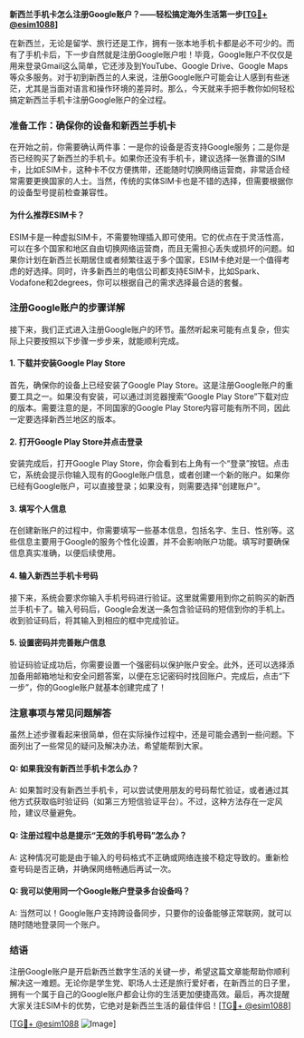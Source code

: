 **新西兰手机卡怎么注册Google账户？——轻松搞定海外生活第一步[[TG💪+ @esim1088](https://t.me/s/esim1088)]**

在新西兰，无论是留学、旅行还是工作，拥有一张本地手机卡都是必不可少的。而有了手机卡后，下一步自然就是注册Google账户啦！毕竟，Google账户不仅仅是用来登录Gmail这么简单，它还涉及到YouTube、Google Drive、Google Maps等众多服务。对于初到新西兰的人来说，注册Google账户可能会让人感到有些迷茫，尤其是当面对语言和操作环境的差异时。那么，今天就来手把手教你如何轻松搞定新西兰手机卡注册Google账户的全过程。

### **准备工作：确保你的设备和新西兰手机卡**
在开始之前，你需要确认两件事：一是你的设备是否支持Google服务；二是你是否已经购买了新西兰的手机卡。如果你还没有手机卡，建议选择一张靠谱的SIM卡，比如ESIM卡，这种卡不仅方便携带，还能随时切换网络运营商，非常适合经常需要更换国家的人士。当然，传统的实体SIM卡也是不错的选择，但需要根据你的设备型号提前检查兼容性。

#### **为什么推荐ESIM卡？**
ESIM卡是一种虚拟SIM卡，不需要物理插入即可使用。它的优点在于灵活性高，可以在多个国家和地区自由切换网络运营商，而且无需担心丢失或损坏的问题。如果你计划在新西兰长期居住或者频繁往返于多个国家，ESIM卡绝对是一个值得考虑的好选择。同时，许多新西兰的电信公司都支持ESIM卡，比如Spark、Vodafone和2degrees，你可以根据自己的需求选择最合适的套餐。

### **注册Google账户的步骤详解**
接下来，我们正式进入注册Google账户的环节。虽然听起来可能有点复杂，但实际上只要按照以下步骤一步步来，就能顺利完成。

#### **1. 下载并安装Google Play Store**
首先，确保你的设备上已经安装了Google Play Store。这是注册Google账户的重要工具之一。如果没有安装，可以通过浏览器搜索“Google Play Store”下载对应的版本。需要注意的是，不同国家的Google Play Store内容可能有所不同，因此一定要选择新西兰地区的版本。

#### **2. 打开Google Play Store并点击登录**
安装完成后，打开Google Play Store，你会看到右上角有一个“登录”按钮。点击它，系统会提示你输入现有的Google账户信息，或者创建一个新的账户。如果你已经有Google账户，可以直接登录；如果没有，则需要选择“创建账户”。

#### **3. 填写个人信息**
在创建新账户的过程中，你需要填写一些基本信息，包括名字、生日、性别等。这些信息主要用于Google的服务个性化设置，并不会影响账户功能。填写时要确保信息真实准确，以便后续使用。

#### **4. 输入新西兰手机卡号码**
接下来，系统会要求你输入手机号码进行验证。这里就需要用到你之前购买的新西兰手机卡了。输入号码后，Google会发送一条包含验证码的短信到你的手机上。收到验证码后，将其输入到相应的框中完成验证。

#### **5. 设置密码并完善账户信息**
验证码验证成功后，你需要设置一个强密码以保护账户安全。此外，还可以选择添加备用邮箱地址和安全问题答案，以便在忘记密码时找回账户。完成后，点击“下一步”，你的Google账户就基本创建完成了！

### **注意事项与常见问题解答**
虽然上述步骤看起来很简单，但在实际操作过程中，还是可能会遇到一些问题。下面列出了一些常见的疑问及解决办法，希望能帮到大家。

#### **Q: 如果我没有新西兰手机卡怎么办？**
A: 如果暂时没有新西兰手机卡，可以尝试使用朋友的号码帮忙验证，或者通过其他方式获取临时验证码（如第三方短信验证平台）。不过，这种方法存在一定风险，建议尽量避免。

#### **Q: 注册过程中总是提示“无效的手机号码”怎么办？**
A: 这种情况可能是由于输入的号码格式不正确或网络连接不稳定导致的。重新检查号码是否正确，并确保网络畅通后再试一次。

#### **Q: 我可以使用同一个Google账户登录多台设备吗？**
A: 当然可以！Google账户支持跨设备同步，只要你的设备能够正常联网，就可以随时随地登录同一个账户。

### **结语**
注册Google账户是开启新西兰数字生活的关键一步，希望这篇文章能帮助你顺利解决这一难题。无论你是学生党、职场人士还是旅行爱好者，在新西兰的日子里，拥有一个属于自己的Google账户都会让你的生活更加便捷高效。最后，再次提醒大家关注ESIM卡的优势，它绝对是新西兰生活的最佳伴侣！[[TG💪+ @esim1088](https://t.me/s/esim1088)]

[[TG💪+ @esim1088](https://t.me/s/esim1088) ![Image](https://i.postimg.cc/4NQfJmqS/Snipaste-2025-05-13-00-14-12.png)]